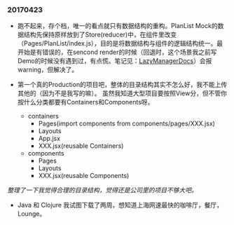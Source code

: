 ### 20170423 

* 跑不起来，存个档，唯一的看点就只有数据结构的重构。PlanList Mock的数据结构先保持原样放到了Store(reducer)中，在组件里改变（Pages/PlanList/index.js），目的是将数据结构与组件的逻辑结构统一。最开始是有错误的，在sencond render的时候（回退时，这个场景我之前写Demo的时候没有遇到过，有点慌。笔记见：[LazyManagerDocs][]）会报warning，但解决了。

* 第一个真的Production的项目吧，整体的目录结构其实不怎么好，我不能上传其他的（因为不是我写的嘛）。
虽然我知道大型项目要按照View分，但不管你按什么分类都要有Containers和Components呀。
    * containers
        * Pages(import components from components/pages/XXX.jsx)
        * Layouts
        * App.jsx
        * XXX.jsx(reusable Containers)
    * components
        * Pages
        * Layouts
        * XXX.jsx(reusable Components)

*整理了一下我觉得合理的目录结构，觉得还是公司里的项目不够大吧。*

* Java 和 Clojure 我试图下载了两周，想知道上海网速最快的咖啡厅，餐厅，Lounge。






[LazyManagerDocs]:https://github.com/AnnabellGhost/NoteAndDucument/blob/master/Note_20170403.md